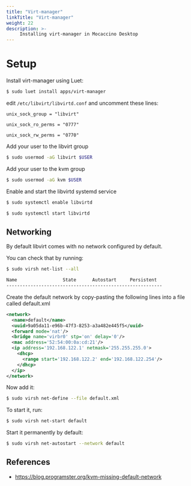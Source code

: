 ```yaml
---
title: "Virt-manager"
linkTitle: "Virt-manager"
weight: 22
description: >-
     Installing virt-manager in Mocaccino Desktop
---
```


# Setup

Install virt-manager using Luet:

```bash
$ sudo luet install apps/virt-manager
```

edit `/etc/libvirt/libvirtd.conf` and uncomment these lines:

`unix_sock_group = "libvirt"`

`unix_sock_ro_perms = "0777"`

`unix_sock_rw_perms = "0770"`

Add your user to the libvirt group
```bash
$ sudo usermod -aG libvirt $USER
```
Add your user to the kvm group
```bash
$ sudo usermod -aG kvm $USER
```
Enable and start the libvirtd systemd service
```bash
$ sudo systemctl enable libvirtd
```
```bash
$ sudo systemctl start libvirtd
```

## Networking

By default libvirt comes with no network configured by default.

You can check that by running:

```bash
$ sudo virsh net-list --all

Name                 State      Autostart     Persistent
----------------------------------------------------------
```

Create the default network by copy-pasting the following lines into a file called default.xml

```xml
<network>
  <name>default</name>
  <uuid>9a05da11-e96b-47f3-8253-a3a482e445f5</uuid>
  <forward mode='nat'/>
  <bridge name='virbr0' stp='on' delay='0'/>
  <mac address='52:54:00:0a:cd:21'/>
  <ip address='192.168.122.1' netmask='255.255.255.0'>
    <dhcp>
      <range start='192.168.122.2' end='192.168.122.254'/>
    </dhcp>
  </ip>
</network>
```

Now add it:
```bash
$ sudo virsh net-define --file default.xml
```

To start it, run:
```bash
$ sudo virsh net-start default
```

Start it permanently by default:

```bash
$ sudo virsh net-autostart --network default
```

## References

- https://blog.programster.org/kvm-missing-default-network
